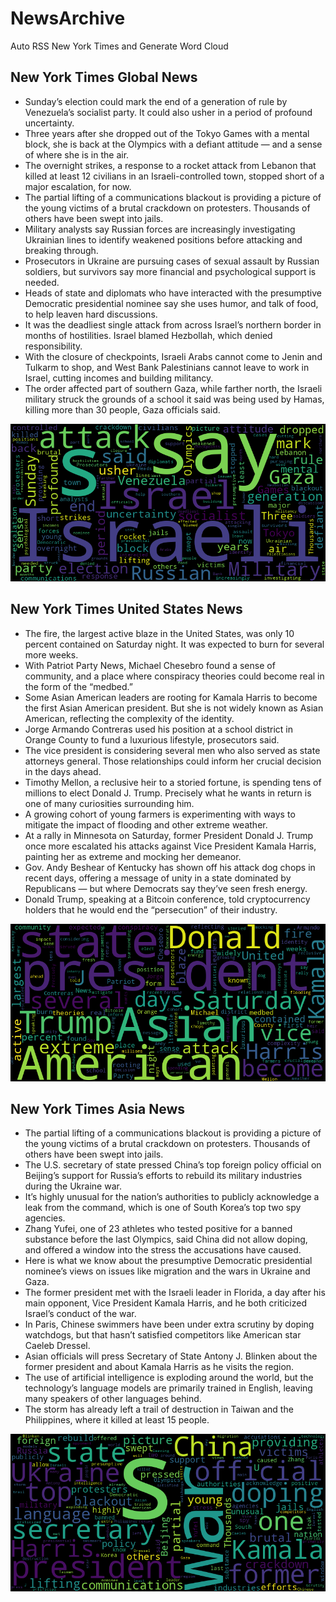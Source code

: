 # NewsArchive
Auto RSS New York Times and Generate Word Cloud

## New York Times Global News
* Sunday’s election could mark the end of a generation of rule by Venezuela’s socialist party. It could also usher in a period of profound uncertainty.
* Three years after she dropped out of the Tokyo Games with a mental block, she is back at the Olympics with a defiant attitude — and a sense of where she is in the air.
* The overnight strikes, a response to a rocket attack from Lebanon that killed at least 12 civilians in an Israeli-controlled town, stopped short of a major escalation, for now.
* The partial lifting of a communications blackout is providing a picture of the young victims of a brutal crackdown on protesters. Thousands of others have been swept into jails.
* Military analysts say Russian forces are increasingly investigating Ukrainian lines to identify weakened positions before attacking and breaking through.
* Prosecutors in Ukraine are pursuing cases of sexual assault by Russian soldiers, but survivors say more financial and psychological support is needed.
* Heads of state and diplomats who have interacted with the presumptive Democratic presidential nominee say she uses humor, and talk of food, to help leaven hard discussions.
* It was the deadliest single attack from across Israel’s northern border in months of hostilities. Israel blamed Hezbollah, which denied responsibility.
* With the closure of checkpoints, Israeli Arabs cannot come to Jenin and Tulkarm to shop, and West Bank Palestinians cannot leave to work in Israel, cutting incomes and building militancy.
* The order affected part of southern Gaza, while farther north, the Israeli military struck the grounds of a school it said was being used by Hamas, killing more than 30 people, Gaza officials said.

![Global](./global.png)
## New York Times United States News
* The fire, the largest active blaze in the United States, was only 10 percent contained on Saturday night. It was expected to burn for several more weeks.
* With Patriot Party News, Michael Chesebro found a sense of community, and a place where conspiracy theories could become real in the form of the “medbed.”
* Some Asian American leaders are rooting for Kamala Harris to become the first Asian American president. But she is not widely known as Asian American, reflecting the complexity of the identity.
* Jorge Armando Contreras used his position at a school district in Orange County to fund a luxurious lifestyle, prosecutors said.
* The vice president is considering several men who also served as state attorneys general. Those relationships could inform her crucial decision in the days ahead.
* Timothy Mellon, a reclusive heir to a storied fortune, is spending tens of millions to elect Donald J. Trump. Precisely what he wants in return is one of many curiosities surrounding him.
* A growing cohort of young farmers is experimenting with ways to mitigate the impact of flooding and other extreme weather.
* At a rally in Minnesota on Saturday, former President Donald J. Trump once more escalated his attacks against Vice President Kamala Harris, painting her as extreme and mocking her demeanor.
* Gov. Andy Beshear of Kentucky has shown off his attack dog chops in recent days, offering a message of unity in a state dominated by Republicans — but where Democrats say they’ve seen fresh energy.
* Donald Trump, speaking at a Bitcoin conference, told cryptocurrency holders that he would end the “persecution” of their industry.

![US](./usnews.png)
## New York Times Asia News
* The partial lifting of a communications blackout is providing a picture of the young victims of a brutal crackdown on protesters. Thousands of others have been swept into jails.
* The U.S. secretary of state pressed China’s top foreign policy official on Beijing’s support for Russia’s efforts to rebuild its military industries during the Ukraine war.
* It’s highly unusual for the nation’s authorities to publicly acknowledge a leak from the command​, which is one of South Korea’s top two spy agencies.
* Zhang Yufei, one of 23 athletes who tested positive for a banned substance before the last Olympics, said China did not allow doping, and offered a window into the stress the accusations have caused.
* Here is what we know about the presumptive Democratic presidential nominee’s views on issues like migration and the wars in Ukraine and Gaza.
* The former president met with the Israeli leader in Florida, a day after his main opponent, Vice President Kamala Harris, and he both criticized Israel’s conduct of the war.
* In Paris, Chinese swimmers have been under extra scrutiny by doping watchdogs, but that hasn’t satisfied competitors like American star Caeleb Dressel.
* Asian officials will press Secretary of State Antony J. Blinken about the former president and about Kamala Harris as he visits the region.
* The use of artificial intelligence is exploding around the world, but the technology’s language models are primarily trained in English, leaving many speakers of other languages behind.
* The storm has already left a trail of destruction in Taiwan and the Philippines, where it killed at least 15 people.

![Asian](./asian.png)
